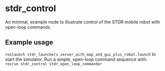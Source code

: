# stdr_control
An minimal, example node to illustrate control of the STDR mobile robot with open-loop commands.



## Example usage
`roslaunch stdr_launchers server_with_map_and_gui_plus_robot.launch`
to start the simulator.  Run a simple, open-loop command sequence with:
`rosrun stdr_control stdr_open_loop_commander`

    
